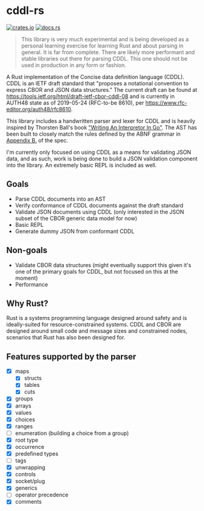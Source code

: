 # cddl-rs

[![crates.io](https://img.shields.io/crates/v/cddl.svg)](https://crates.io/crates/cddl) [![docs.rs](https://docs.rs/cddl/badge.svg)](https://docs.rs/cddl)

> This library is very much experimental and is being developed as a personal learning exercise for learning Rust and about parsing in general. It is far from complete. There are likely more performant and stable libraries out there for parsing CDDL. This one should not be used in production in any form or fashion.

A Rust implementation of the Concise data definition language (CDDL). CDDL is an IETF draft standard that "proposes a notational convention to express CBOR and JSON data structures." The current draft can be found at https://tools.ietf.org/html/draft-ietf-cbor-cddl-08 and is currently in AUTH48 state as of 2019-05-24 (RFC-to-be 8610), per https://www.rfc-editor.org/auth48/rfc8610.

This library includes a handwritten parser and lexer for CDDL and is heavily inspired by Thorsten Ball's book ["Writing An Interpretor In Go"](https://interpreterbook.com/). The AST has been built to closely match the rules defined by the ABNF grammar in [Appendix B.](https://tools.ietf.org/html/draft-ietf-cbor-cddl-08#appendix-B) of the spec.

I'm currently only focused on using CDDL as a means for validating JSON data, and as such, work is being done to build a JSON validation component into the library. An extremely basic REPL is included as well.

## Goals

- Parse CDDL documents into an AST
- Verify conformance of CDDL documents against the draft standard
- Validate JSON documents using CDDL (only interested in the JSON subset of the CBOR generic data model for now)
- Basic REPL
- Generate dummy JSON from conformant CDDL

## Non-goals

- Validate CBOR data structures (might eventually support this given it's one of the primary goals for CDDL, but not focused on this at the moment)
- Performance

## Why Rust?

Rust is a systems programming language designed around safety and is ideally-suited for resource-constrained systems. CDDL and CBOR are designed around small code and message sizes and constrained nodes, scenarios that Rust has also been designed for.

## Features supported by the parser

- [x] maps
  - [x] structs
  - [x] tables
  - [x] cuts
- [x] groups
- [x] arrays
- [x] values
- [x] choices
- [x] ranges
- [ ] enumeration (building a choice from a group)
- [x] root type
- [x] occurrence
- [x] predefined types
- [ ] tags
- [x] unwrapping
- [x] controls
- [x] socket/plug
- [x] generics
- [ ] operator precedence
- [x] comments
